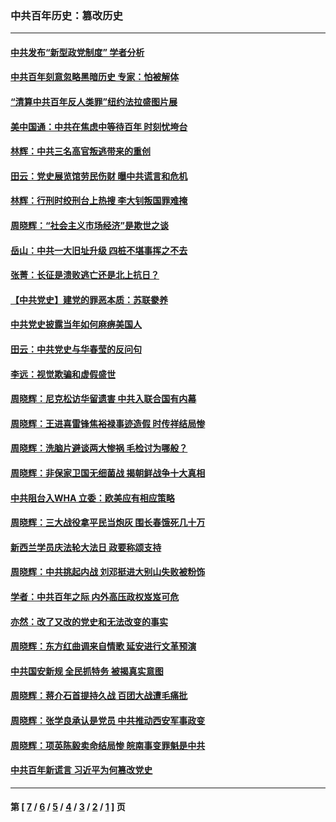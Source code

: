 ### 中共百年历史：篡改历史
---
#### [中共发布“新型政党制度” 学者分析](../../pages/nf1176115/n13056354.md?07010430) 
#### [中共百年刻意忽略黑暗历史 专家：怕被解体](../../pages/nf1176115/n13056056.md?07010430) 
#### [“清算中共百年反人类罪”纽约法拉盛图片展](../../pages/nf1176115/n13052220.md?07010430) 
#### [美中国通：中共在焦虑中等待百年 时刻忧垮台](../../pages/nf1176115/n13048820.md?07010430) 
#### [林辉：中共三名高官叛逃带来的重创](../../pages/nf1176115/n13035206.md?07010430) 
#### [田云：党史展览馆劳民伤财 曝中共谎言和危机](../../pages/nf1176115/n13033900.md?07010430) 
#### [林辉：行刑时绞刑台上热搜 李大钊叛国罪难掩](../../pages/nf1176115/n13031965.md?07010430) 
#### [周晓辉：“社会主义市场经济”是欺世之谈](../../pages/nf1176115/n13024090.md?07010430) 
#### [岳山：中共一大旧址升级 四桩不堪事挥之不去](../../pages/nf1176115/n13021697.md?07010430) 
#### [张菁：长征是溃败逃亡还是北上抗日？](../../pages/nf1176115/n13020585.md?07010430) 
#### [【中共党史】建党的罪恶本质：苏联豢养](../../pages/nf1176115/n13011888.md?07010430) 
#### [中共党史披露当年如何麻痹美国人](../../pages/nf1176115/n12966400.md?07010430) 
#### [田云：中共党史与华春莹的反问句](../../pages/nf1176115/n12765178.md?07010430) 
#### [李远：视觉欺骗和虚假盛世](../../pages/nf1176115/n12993376.md?07010430) 
#### [周晓辉：尼克松访华留遗害 中共入联合国有内幕](../../pages/nf1176115/n12991422.md?07010430) 
#### [周晓辉：王进喜雷锋焦裕禄事迹造假 时传祥结局惨](../../pages/nf1176115/n12985497.md?07010430) 
#### [周晓辉：洗脑片避谈两大惨祸 毛检讨为哪般？](../../pages/nf1176115/n12971285.md?07010430) 
#### [周晓辉：非保家卫国无细菌战 揭朝鲜战争十大真相](../../pages/nf1176115/n12954161.md?07010430) 
#### [中共阻台入WHA 立委：欧美应有相应策略](../../pages/nf1176115/n12939343.md?07010430) 
#### [周晓辉：三大战役拿平民当炮灰 围长春饿死几十万](../../pages/nf1176115/n12934921.md?07010430) 
#### [新西兰学员庆法轮大法日 政要称颂支持](../../pages/nf1176115/n12932715.md?07010430) 
#### [周晓辉：中共挑起内战 刘邓挺进大别山失败被粉饰](../../pages/nf1176115/n12929004.md?07010430) 
#### [学者：中共百年之际 内外高压政权岌岌可危](../../pages/nf1176115/n12925426.md?07010430) 
#### [亦然：改了又改的党史和无法改变的事实](../../pages/nf1176115/n12919443.md?07010430) 
#### [周晓辉：东方红曲调来自情歌 延安进行文革预演](../../pages/nf1176115/n12914429.md?07010430) 
#### [中共国安新规 全民抓特务 被揭真实意图](../../pages/nf1176115/n12911615.md?07010430) 
#### [周晓辉：蒋介石首提持久战 百团大战遭毛痛批](../../pages/nf1176115/n12909231.md?07010430) 
#### [周晓辉：张学良承认是党员 中共推动西安军事政变](../../pages/nf1176115/n12903066.md?07010430) 
#### [周晓辉：项英陈毅卖命结局惨 皖南事变罪魁是中共](../../pages/nf1176115/n12898534.md?07010430) 
#### [中共百年新谎言 习近平为何篡改党史](../../pages/nf1176115/n12895950.md?07010430) 

---
#### 第 [ [7](./7.md?07010430) / [6](./6.md?07010430) / [5](./5.md?07010430) / [4](./4.md?07010430) / [3](./3.md?07010430) / [2](./2.md?07010430) / [1](./1.md?07010430) ] 页
